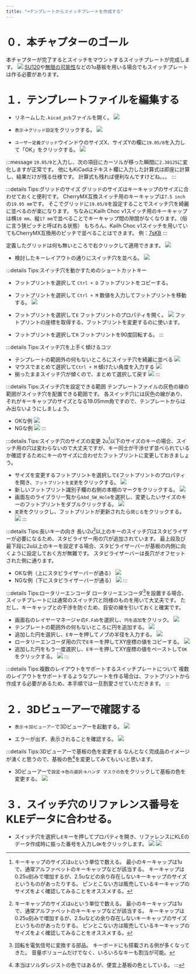 ```yaml
---
title: "⌨テンプレートからスイッチプレートを作成する"
---
```


# ０．本チャプターのゴール

本チャプターが完了するとスイッチをマウントするスイッチプレートが完成します。
![](/images/gl516design/4-25_sw-plate-25.png)
[SU120](https://talpkeyboard.net/items/5e7ed998e20b0476ebdcb9f1)や[無限の可能性](https://royal-keyboard-works.square.site/shop/infinity-possibilities/3)などの1u基板を用いる場合でもスイッチプレートは作る必要があります。

# １．テンプレートファイルを編集する

- リネームした`.kicad_pcb`ファイルを開く。
![](/images/gl516design/4-1_sw-plate-1.png)

- `表示`→`グリッド設定`をクリックする。
![](/images/gl516design/4-2_sw-plate-2.png)

- `ユーザー定義グリッド`ウインドウのサイズX、サイズYの欄に`19.05/8`を入力して「OK」をクリックする。
![](/images/gl516design/4-3_sw-plate-3.png)

:::message
`19.05/8`と入力し、次の項目にカーソルが移った瞬間に`2.38125`に変化しますが正常です。
他にもKiCadはテキスト欄に入力した計算式は即座に計算し、結果だけが残る仕様です。
計算式も残れば便利なんですけどね。。。
:::

:::details Tips:グリッドのサイズ
グリッドのサイズはキーキャップのサイズに合わせておくと便利です。
CherryMX互換スイッチ用のキーキャップは`7.5 inch`の`19.05 mm`です。
そこでグリッドに`19.05/8`を設定することでスイッチ穴を綺麗に並べるのが楽になります。
ちなみにKailh Choc v1スイッチ用のキーキャップは横`18 mm`、縦`17 mm`で並べることでキーキャップ間の隙間がなくなります。（俗に言う狭ピッチと呼ばれる状態）
もちろん、Kailh Choc v1スイッチを用いていてもCherryMX互換用のピッチで並べることはできます。
例：[7sKB](https://salicylic-acid3.booth.pm/items/1673395)
:::

定義したグリッドは何も無いところで右クリックして適用できます。
![](/images/gl516design/4-4_sw-plate-4.png)

- 検討したキーレイアウトの通りにスイッチ穴を並べる。
![](/images/gl516design/4-5_sw-plate-5.png)

:::details Tips:スイッチ穴を動かすためのショートカットキー
- フットプリントを選択して `Ctrl + D`
フットプリントをコピーする。

- フットプリントを選択して `Ctrl + M`
数値を入力してフットプリントを移動する。
![](/images/gl516design/4-6_sw-plate-6.png)

- フットプリントを選択して`E`
フットプリントのプロパティを開く。
![](/images/gl516design/4-7_sw-plate-7.png)
フットプリントの座標を取得する、フットプリントを変更するのに使います。

- フットプリントを選択して`R`
フットプリントを90度回転する。
:::

:::details Tips:スイッチ穴を上手く傾けるコツ
- テンプレートの範囲外の何もないところにスイッチ穴を綺麗に並べる
![](/images/gl516design/4-8_sw-plate-8.png)
- マウスでまとめて選択して`Ctrl + M`
傾けたい角度を入力する
![](/images/gl516design/4-9_sw-plate-9.png)
- 揃ったままスイッチ穴が傾くので、まとめて選択して戻す
![](/images/gl516design/4-10_sw-plate-10.png)
:::

:::details Tips:スイッチ穴を設定できる範囲
テンプレートファイルの灰色の線の範囲がスイッチ穴を配置できる範囲です。
各スイッチ穴には灰色の線があり、それがキーキャップのサイズとなる19.05mm角ですので、テンプレートからはみ出ないようにしましょう。
- OKな例
![](/images/gl516design/4-11_sw-plate-11.png)
- NGな例
![](/images/gl516design/4-12_sw-plate-12.png)
:::

:::details Tips:スイッチ穴のサイズの変更
2u[^1]以下のサイズのキーの場合、スイッチ用の穴は変わらないので大丈夫ですが、キー同士が干渉せず並べられているか確認するためにキーのサイズに合わせたフットプリントに変更しておきましょう。
- サイズを変更するフットプリントを選択して`E`フットプリントのプロパティを開き、`フットプリントを変更`をクリックする。
![](/images/gl516design/4-13_sw-plate-13.png)
- 新しいフットプリント識別子欄の右側の本棚のマークをクリックする。
![](/images/gl516design/4-14_sw-plate-14.png)
- 画面左のライブラリ一覧から`kbd_SW_Hole`を選択し、変更したいサイズのキーのフットプリントをダブルクリックする。
![](/images/gl516design/4-15_sw-plate-15.png)
- `変更`をクリックし、フットプリントが更新されたら`閉じる`をクリックする。
![](/images/gl516design/4-16_sw-plate-16.png)
:::

[^1]: キーキャップのサイズはuという単位で数える。
最小のキーキャップは1uで、通常アルファベットのキーキャップなどが該当する。
キーキャップは0.25u刻みで増加するが、2.5uなどの余り存在しないキーキャップのサイズというものがあったりする。
ピンとこない方は販売しているキーキャップのサイズをよく確認してみることをオススメする。

:::details Tips:長いキーの向き
長い2u[^1]以上のキーのスイッチ穴はスタビライザーが必要になるため、スタビライザー用の穴が追加されています。
最上段及び最下段に2u以上のキーを設定する場合、スタビライザーバーが基板の内側に向くように設定しておく方が無難です。
スタビライザーバーは長穴がオフセットされた側に通ります。
- OKな例（上にスタビライザーバーが通る）
![](/images/gl516design/4-17_sw-plate-17.png)
- NGな例（下にスタビライザーバーが通る）
![](/images/gl516design/4-18_sw-plate-18.png)
:::

:::details Tips:ロータリーエンコーダ
ロータリーエンコーダ[^2]を設置する場合、スイッチプレートには通常のスイッチ穴と同様のものを用いて大丈夫です。
ただし、キーキャップとの干渉を防ぐため、目安の線を引いておくと確実です。
- 画面右のレイヤーマネージャの`F.Fab`を選択し、`円を追加`をクリック。
![](/images/gl516design/4-19_sw-plate-19.png)
- テンプレートの範囲外の何もないところに円を追加する。
![](/images/gl516design/4-20_sw-plate-20.png)
- 追加した円を選択し、`E`キーを押してノブの半径を入力する。
![](/images/gl516design/4-21_sw-plate-21.png)
- ロータリーエンコーダ用の穴で`E`キーを押してXY座標の値をコピーする。
![](/images/gl516design/4-22_sw-plate-22.png)
- 追加した円をもう一度選択し、`E`キーを押してXY座標の値をペーストして`OK`をクリックする。
![](/images/gl516design/4-23_sw-plate-23.png)
:::
[^2]: 回転を電気信号に変換する部品。
キーボードにも搭載される例が多くなってきた。
音量ボリュームだけでなく、いろいろなキーも割当が可能。

:::details Tips:複数のレイアウトをサポートするスイッチプレートについて
複数のレイアウトをサポートするようなプレートを作る場合は、フットプリントから作成する必要があるため、本手順では一旦割愛させていただきます。
:::

# ２．3Dビューアーで確認する　

- `表示`→`3Dビューアー`で3Dビューアーを起動する。
![](/images/gl516design/4-24_sw-plate-24.png)

- エラーが出ず、表示されることを確認する。
![](/images/gl516design/4-25_sw-plate-25.png)

:::details Tips:3Dビューアーで基板の色を変更する
なんとなく完成品のイメージが湧くと思うので、基板の色[^3]を変更してみてもいいと思います。
- 3Dビューアーで`設定`→`色の選択`→`ハンダ マスクの色`をクリックして基板の色を変更する。
![](/images/gl516design/4-26_sw-plate-26.png)
[^3]: 本当はソルダレジストの色ではあるが、便宜上基板の色としている。
:::

# ３．スイッチ穴のリファレンス番号をKLEデータに合わせる。

- スイッチ穴を選択し`E`キーを押してプロパティを開き、リファレンスにKLEのデータ作成時に振った番号を入力し`OK`をクリックします。
![](/images/gl516design/4-27_sw-plate-27.png)
![](/images/gl516design/4-28_sw-plate-28.png)


